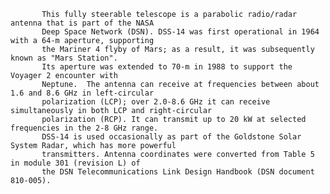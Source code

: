 
           This fully steerable telescope is a parabolic radio/radar antenna that is part of the NASA
           Deep Space Network (DSN). DSS-14 was first operational in 1964 with a 64-m aperture, supporting
           the Mariner 4 flyby of Mars; as a result, it was subsequently known as "Mars Station".
           Its aperture was extended to 70-m in 1988 to support the Voyager 2 encounter with
           Neptune.  The antenna can receive at frequencies between about 1.6 and 8.6 GHz in left-circular
           polarization (LCP); over 2.0-8.6 GHz it can receive simultaneously in both LCP and right-circular
           polarization (RCP). It can transmit up to 20 kW at selected frequencies in the 2-8 GHz range.  
           DSS-14 is used occasionally as part of the Goldstone Solar System Radar, which has more powerful
           transmitters. Antenna coordinates were converted from Table 5 in module 301 (revision L) of 
           the DSN Telecommunications Link Design Handbook (DSN document 810-005).
        